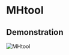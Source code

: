 # MHtool

## Demonstration

![MHtool](https://github.com/fikra434/MHtool/assets/77552947/cc5aef17-a1fb-48bb-b1d4-bc3642ffb6b7)
